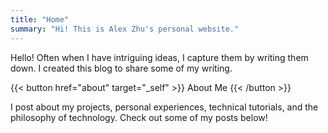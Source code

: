 ```yaml
---
title: "Home"
summary: "Hi! This is Alex Zhu's personal website."
---
```


Hello! Often when I have intriguing ideas, I capture them by writing them down. I created this blog to share some of my writing.

{{< button href="about" target="_self" >}}
About Me
{{< /button >}}

I post about my projects, personal experiences, technical tutorials, and the philosophy of technology. Check out some of my posts below!